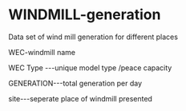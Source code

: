 # WINDMILL-generation
Data set of wind mill generation for different places

WEC-windmill name

WEC Type ---unique model type /peace capacity

GENERATION---total generation per day

site---seperate place of windmill presented
